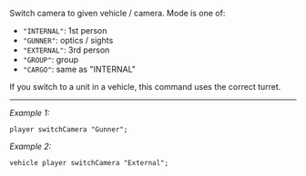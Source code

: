 Switch camera to given vehicle / camera. Mode is one of:
* `"INTERNAL"`: 1st person
* `"GUNNER"`: optics / sights
* `"EXTERNAL"`: 3rd person
* `"GROUP"`: group
* `"CARGO"`: same as "INTERNAL"

If you switch to a unit in a vehicle, this command uses the correct turret.


---
*Example 1:*
```sqf
player switchCamera "Gunner";
```

*Example 2:*
```sqf
vehicle player switchCamera "External";
```